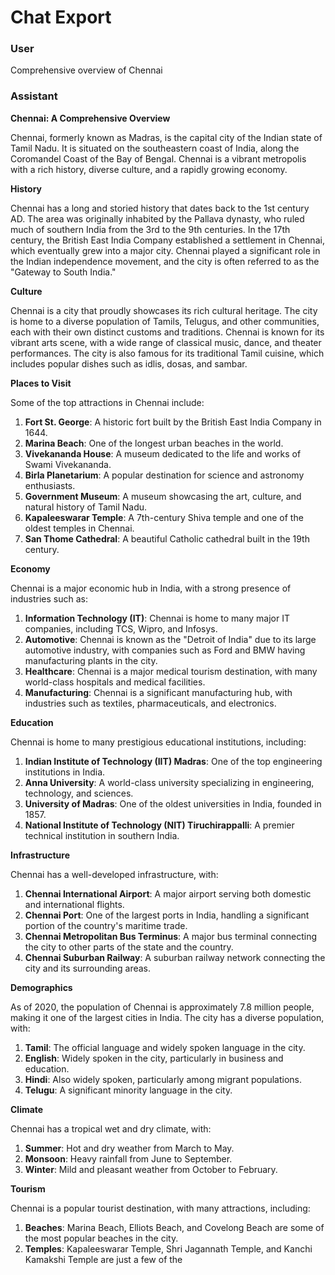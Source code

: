 # Chat Export

### User
Comprehensive overview of  Chennai

### Assistant
**Chennai: A Comprehensive Overview**

Chennai, formerly known as Madras, is the capital city of the Indian state of Tamil Nadu. It is situated on the southeastern coast of India, along the Coromandel Coast of the Bay of Bengal. Chennai is a vibrant metropolis with a rich history, diverse culture, and a rapidly growing economy.

**History**

Chennai has a long and storied history that dates back to the 1st century AD. The area was originally inhabited by the Pallava dynasty, who ruled much of southern India from the 3rd to the 9th centuries. In the 17th century, the British East India Company established a settlement in Chennai, which eventually grew into a major city. Chennai played a significant role in the Indian independence movement, and the city is often referred to as the "Gateway to South India."

**Culture**

Chennai is a city that proudly showcases its rich cultural heritage. The city is home to a diverse population of Tamils, Telugus, and other communities, each with their own distinct customs and traditions. Chennai is known for its vibrant arts scene, with a wide range of classical music, dance, and theater performances. The city is also famous for its traditional Tamil cuisine, which includes popular dishes such as idlis, dosas, and sambar.

**Places to Visit**

Some of the top attractions in Chennai include:

1. **Fort St. George**: A historic fort built by the British East India Company in 1644.
2. **Marina Beach**: One of the longest urban beaches in the world.
3. **Vivekananda House**: A museum dedicated to the life and works of Swami Vivekananda.
4. **Birla Planetarium**: A popular destination for science and astronomy enthusiasts.
5. **Government Museum**: A museum showcasing the art, culture, and natural history of Tamil Nadu.
6. **Kapaleeswarar Temple**: A 7th-century Shiva temple and one of the oldest temples in Chennai.
7. **San Thome Cathedral**: A beautiful Catholic cathedral built in the 19th century.

**Economy**

Chennai is a major economic hub in India, with a strong presence of industries such as:

1. **Information Technology (IT)**: Chennai is home to many major IT companies, including TCS, Wipro, and Infosys.
2. **Automotive**: Chennai is known as the "Detroit of India" due to its large automotive industry, with companies such as Ford and BMW having manufacturing plants in the city.
3. **Healthcare**: Chennai is a major medical tourism destination, with many world-class hospitals and medical facilities.
4. **Manufacturing**: Chennai is a significant manufacturing hub, with industries such as textiles, pharmaceuticals, and electronics.

**Education**

Chennai is home to many prestigious educational institutions, including:

1. **Indian Institute of Technology (IIT) Madras**: One of the top engineering institutions in India.
2. **Anna University**: A world-class university specializing in engineering, technology, and sciences.
3. **University of Madras**: One of the oldest universities in India, founded in 1857.
4. **National Institute of Technology (NIT) Tiruchirappalli**: A premier technical institution in southern India.

**Infrastructure**

Chennai has a well-developed infrastructure, with:

1. **Chennai International Airport**: A major airport serving both domestic and international flights.
2. **Chennai Port**: One of the largest ports in India, handling a significant portion of the country's maritime trade.
3. **Chennai Metropolitan Bus Terminus**: A major bus terminal connecting the city to other parts of the state and the country.
4. **Chennai Suburban Railway**: A suburban railway network connecting the city and its surrounding areas.

**Demographics**

As of 2020, the population of Chennai is approximately 7.8 million people, making it one of the largest cities in India. The city has a diverse population, with:

1. **Tamil**: The official language and widely spoken language in the city.
2. **English**: Widely spoken in the city, particularly in business and education.
3. **Hindi**: Also widely spoken, particularly among migrant populations.
4. **Telugu**: A significant minority language in the city.

**Climate**

Chennai has a tropical wet and dry climate, with:

1. **Summer**: Hot and dry weather from March to May.
2. **Monsoon**: Heavy rainfall from June to September.
3. **Winter**: Mild and pleasant weather from October to February.

**Tourism**

Chennai is a popular tourist destination, with many attractions, including:

1. **Beaches**: Marina Beach, Elliots Beach, and Covelong Beach are some of the most popular beaches in the city.
2. **Temples**: Kapaleeswarar Temple, Shri Jagannath Temple, and Kanchi Kamakshi Temple are just a few of the

